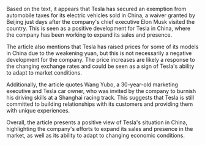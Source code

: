 Based on the text, it appears that Tesla has secured an exemption from automobile taxes for its electric vehicles sold in China, a waiver granted by Beijing just days after the company's chief executive Elon Musk visited the country. This is seen as a positive development for Tesla in China, where the company has been working to expand its sales and presence.

The article also mentions that Tesla has raised prices for some of its models in China due to the weakening yuan, but this is not necessarily a negative development for the company. The price increases are likely a response to the changing exchange rates and could be seen as a sign of Tesla's ability to adapt to market conditions.

Additionally, the article quotes Wang Yubo, a 30-year-old marketing executive and Tesla car owner, who was invited by the company to burnish his driving skills at a Shanghai racing track. This suggests that Tesla is still committed to building relationships with its customers and providing them with unique experiences.

Overall, the article presents a positive view of Tesla's situation in China, highlighting the company's efforts to expand its sales and presence in the market, as well as its ability to adapt to changing economic conditions.